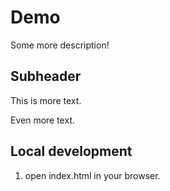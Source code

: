 # Demo

Some more description!

## Subheader

This is more text.

Even more text.

## Local development

1. open index.html in your browser.